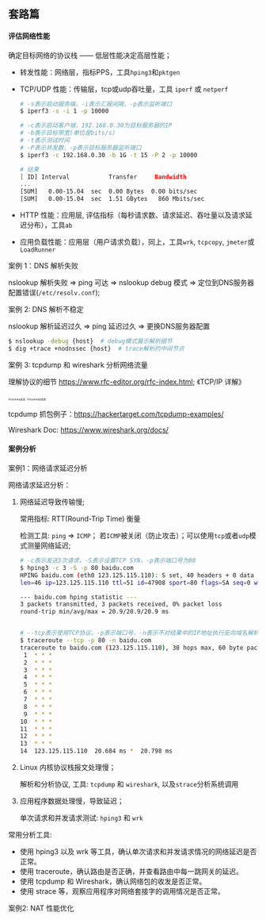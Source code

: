## 套路篇



#### 评估网络性能

确定目标网络的协议栈 —— 低层性能决定高层性能；

* 转发性能：网络层，指标PPS，工具`hping3`和`pktgen`

* TCP/UDP 性能：传输层，tcp或udp吞吐量，工具 `iperf` 或 `netperf`

  ```bash
  # -s表示启动服务端，-i表示汇报间隔，-p表示监听端口
  $ iperf3 -s -i 1 -p 10000
  
  # -c表示启动客户端，192.168.0.30为目标服务器的IP
  # -b表示目标带宽(单位是bits/s)
  # -t表示测试时间
  # -P表示并发数，-p表示目标服务器监听端口
  $ iperf3 -c 192.168.0.30 -b 1G -t 15 -P 2 -p 10000
  
  # 结果
  [ ID] Interval           Transfer     Bandwidth
  ...
  [SUM]   0.00-15.04  sec  0.00 Bytes  0.00 bits/sec                  sender
  [SUM]   0.00-15.04  sec  1.51 GBytes   860 Mbits/sec                  receiver
  ```

* HTTP 性能：应用层, 评估指标（每秒请求数、请求延迟、吞吐量以及请求延迟分布），工具`ab`

* 应用负载性能：应用层（用户请求负载），同上，工具`wrk`, `tcpcopy`, `jmeter`或`LoadRunner`



案例 1：DNS 解析失败

nslookup 解析失败 => ping 可达 => nslookup debug 模式 => 定位到DNS服务器配置错误(`/etc/resolv.conf`);

案例 2: DNS 解析不稳定

nslookup 解析延迟过久 => ping 延迟过久 => 更换DNS服务器配置

```bash
$ nslookup -debug {host}  # debug模式展示解析细节
$ dig +trace +nodnssec {host}  # trace解析的中间节点
```



案例 3: tcpdump 和 wireshark 分析网络流量 

理解协议的细节 https://www.rfc-editor.org/rfc-index.html; 《TCP/IP 详解》



<img src="https://static001.geekbang.org/resource/image/85/ff/859d3b5c0071335429620a3fcdde4fff.png" alt="tcpdump选项" style="zoom:33%;" />

<img src="https://static001.geekbang.org/resource/image/48/b3/4870a28c032bdd2a26561604ae2f7cb3.png" alt="tcpdump的使用" style="zoom:33%;" />



tcpdump 抓包例子：https://hackertarget.com/tcpdump-examples/

Wireshark Doc: https://www.wireshark.org/docs/



#### 案例分析



案例1：网络请求延迟分析

网络请求延迟分析：

1. 网络延迟导致传输慢;

   常用指标: RTT(Round-Trip Time) 衡量

   检测工具: `ping` => `ICMP`； 若`ICMP`被关闭（防止攻击）；可以使用`tcp`或者`udp`模式测量网络延迟;

   ```bash
   # -c表示发送3次请求，-S表示设置TCP SYN，-p表示端口号为80
   $ hping3 -c 3 -S -p 80 baidu.com
   HPING baidu.com (eth0 123.125.115.110): S set, 40 headers + 0 data bytes
   len=46 ip=123.125.115.110 ttl=51 id=47908 sport=80 flags=SA seq=0 win=8192 rtt=20.9 ms
   
   --- baidu.com hping statistic ---
   3 packets transmitted, 3 packets received, 0% packet loss
   round-trip min/avg/max = 20.9/20.9/20.9 ms
   
   
   # --tcp表示使用TCP协议，-p表示端口号，-n表示不对结果中的IP地址执行反向域名解析
   $ traceroute --tcp -p 80 -n baidu.com
   traceroute to baidu.com (123.125.115.110), 30 hops max, 60 byte packets
    1  * * *
    2  * * *
    3  * * *
    4  * * *
    5  * * *
    6  * * *
    7  * * *
    8  * * *
    9  * * *
   10  * * *
   11  * * *
   12  * * *
   13  * * *
   14  123.125.115.110  20.684 ms *  20.798 ms
   ```

   

2. Linux 内核协议栈报文处理慢；

   解析和分析协议, 工具: `tcpdump` 和 `wireshark`, 以及`strace`分析系统调用

3. 应用程序数据处理慢，导致延迟；

   单次请求和并发请求测试: `hping3` 和 `wrk`

常用分析工具:

* 使用 hping3 以及 wrk 等工具，确认单次请求和并发请求情况的网络延迟是否正常。
* 使用 traceroute，确认路由是否正确，并查看路由中每一跳网关的延迟。
* 使用 tcpdump 和 Wireshark，确认网络包的收发是否正常。
* 使用 strace 等，观察应用程序对网络套接字的调用情况是否正常。



案例2:  NAT 性能优化

